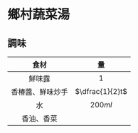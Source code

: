 <style>
.markdown-section h1 {
    background-image: url(https://d3l76hx23vw40a.cloudfront.net/recipe/whk075-096b.jpg);
}

.markdown-section h1::after {
    content: "楊桃美食網";
}
</style>

# 鄉村蔬菜湯

## 調味

|       食材       |       量        |
| :--------------: | :-------------: |
|      鮮味露      |       $1$       |
| 香椿醬、鮮味炒手 | $\dfrac{1}{2}t$ |
|        水        |     $200ml$     |
|    香油、香菜    |                 |
